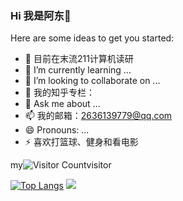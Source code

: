 ### Hi 我是阿东👋




Here are some ideas to get you started:

- 🔭 目前在末流211计算机读研
- 🌱 I’m currently learning ...
- 👯 I’m looking to collaborate on ...
- 🤔 我的知乎专栏：
- 💬 Ask me about ...
- 📫  我的邮箱：2636139779@qq.com
- 😄 Pronouns: ...
- ⚡ 喜欢打篮球、健身和看电影

my![Visitor Count](https://profile-counter.glitch.me/Dongshao-CS/count.svg)visitor

[![Top Langs](https://github-readme-stats.vercel.app/api/top-langs/?username=Dongshao-CS)](https://github.com/Dongshao-CS/github-readme-stats)
![](https://github-readme-stats.vercel.app/api?username=Dongshao-CS)
